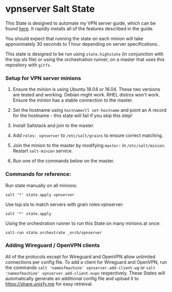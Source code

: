 # vpnserver Salt State

This State is designed to automate my VPN server guide, which can be found [here](https://docs.unixfy.me/books/tutorials/page/set-up-vpn-to-bypass-censorship-%28server%29). It rapidly installs all of the features described in the guide.

You should expect that running the state on each minion will take approximately 30 seconds to 1 hour depending on server specifications..

This state is designed to be run using `state.highstate` (in conjunction with the top.sls file) or using the orchestration runner, on a master that uses this repository with `gitfs`.

### Setup for VPN server minions

1. Ensure the minion is using Ubuntu 18.04 or 16.04. These two versions are tested and working. Debian might work. RHEL distros won't work. Ensure the minion has a stable connection to the master.

2. Set the hostname using `hostnamectl set-hostname` and point an A record for the hostname - this state will fail if you skip this step!

3. Install Saltstack and join to the master.

4. Add `roles: vpnserver` to `/etc/salt/grains` to ensure correct matching.

5. Join the minion to the master by modifying `master:` in `/etc/salt/minion`. Restart `salt-minion` service.

6. Run one of the commands below on the master.


### Commands for reference:

Run state manually on all minions:

```
salt '*' state.apply vpnserver
```

Use top.sls to match servers with grain roles:vpnserver:

```
salt '*' state.apply
```

Using the orchestration runner to run this State on many minions at once:

```
salt-run state.orchestrate _orch/vpnserver
```

### Adding Wireguard / OpenVPN clients

All of the protocols except for Wireguard and OpenVPN allow unlimited connections per config file. To add a client for Wireguard and OpenVPN, run the commands `salt 'nameofmachine' vpnserver.add-client-wg` or `salt 'nameofmachine' vpnserver.add-client-ovpn` respectively. These States will automatically generate an additional config file and upload it to https://share.unixfy.me for easy retreival.
